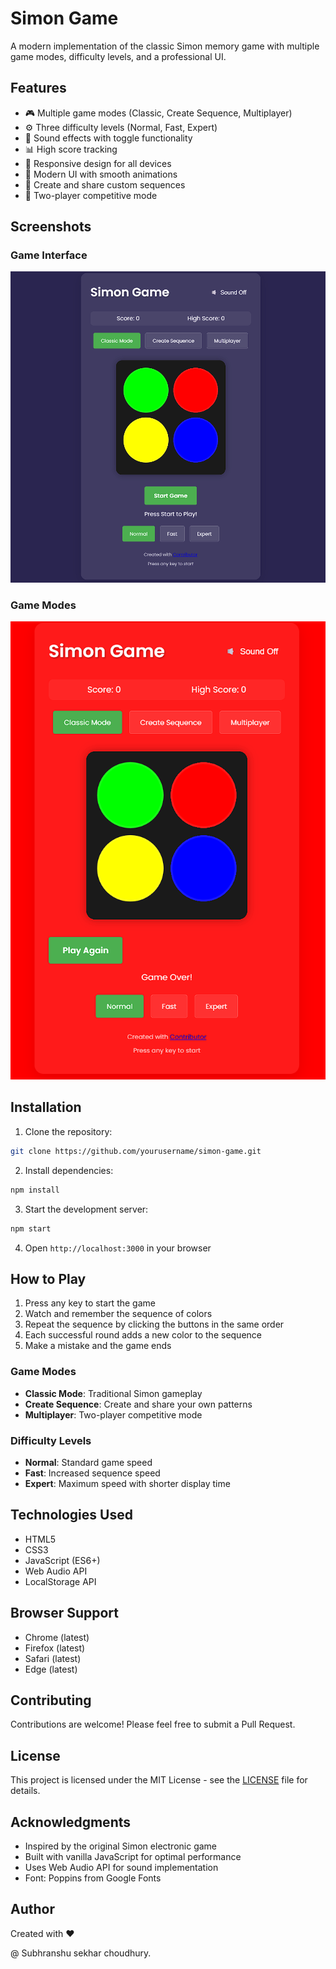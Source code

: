 # Simon Game

A modern implementation of the classic Simon memory game with multiple game modes, difficulty levels, and a professional UI.

## Features

- 🎮 Multiple game modes (Classic, Create Sequence, Multiplayer)
- ⚙️ Three difficulty levels (Normal, Fast, Expert)
- 🎵 Sound effects with toggle functionality
- 📊 High score tracking
- 📱 Responsive design for all devices
- 🎨 Modern UI with smooth animations
- 🎯 Create and share custom sequences
- 👥 Two-player competitive mode

## Screenshots

### Game Interface
![Simon Game Interface](image/image1.png)

### Game Modes
![Game Modes](image/image2.png)


## Installation

1. Clone the repository:
```bash
git clone https://github.com/yourusername/simon-game.git
```

2. Install dependencies:
```bash
npm install
```

3. Start the development server:
```bash
npm start
```

4. Open `http://localhost:3000` in your browser

## How to Play

1. Press any key to start the game
2. Watch and remember the sequence of colors
3. Repeat the sequence by clicking the buttons in the same order
4. Each successful round adds a new color to the sequence
5. Make a mistake and the game ends

### Game Modes

- **Classic Mode**: Traditional Simon gameplay
- **Create Sequence**: Create and share your own patterns
- **Multiplayer**: Two-player competitive mode

### Difficulty Levels

- **Normal**: Standard game speed
- **Fast**: Increased sequence speed
- **Expert**: Maximum speed with shorter display time

## Technologies Used

- HTML5
- CSS3
- JavaScript (ES6+)
- Web Audio API
- LocalStorage API

## Browser Support

- Chrome (latest)
- Firefox (latest)
- Safari (latest)
- Edge (latest)

## Contributing

Contributions are welcome! Please feel free to submit a Pull Request.

## License

This project is licensed under the MIT License - see the [LICENSE](LICENSE) file for details.

## Acknowledgments

- Inspired by the original Simon electronic game
- Built with vanilla JavaScript for optimal performance
- Uses Web Audio API for sound implementation
- Font: Poppins from Google Fonts

## Author

Created with ❤️

@ Subhranshu sekhar choudhury.

